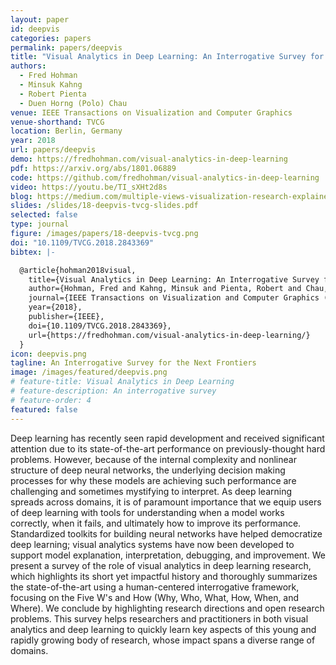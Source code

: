 ```yaml
---
layout: paper
id: deepvis
categories: papers
permalink: papers/deepvis
title: "Visual Analytics in Deep Learning: An Interrogative Survey for the Next Frontiers"
authors:
  - Fred Hohman
  - Minsuk Kahng
  - Robert Pienta
  - Duen Horng (Polo) Chau
venue: IEEE Transactions on Visualization and Computer Graphics
venue-shorthand: TVCG
location: Berlin, Germany
year: 2018
url: papers/deepvis
demo: https://fredhohman.com/visual-analytics-in-deep-learning
pdf: https://arxiv.org/abs/1801.06889
code: https://github.com/fredhohman/visual-analytics-in-deep-learning
video: https://youtu.be/TI_sXHt2d8s
blog: https://medium.com/multiple-views-visualization-research-explained/visualization-in-deep-learning-b29f0ec4f136
slides: /slides/18-deepvis-tvcg-slides.pdf
selected: false
type: journal
figure: /images/papers/18-deepvis-tvcg.png
doi: "10.1109/TVCG.2018.2843369"
bibtex: |-

  @article{hohman2018visual,
    title={Visual Analytics in Deep Learning: An Interrogative Survey for the Next Frontiers},
    author={Hohman, Fred and Kahng, Minsuk and Pienta, Robert and Chau, Duen Horng},
    journal={IEEE Transactions on Visualization and Computer Graphics (TVCG)},
    year={2018},
    publisher={IEEE},
    doi={10.1109/TVCG.2018.2843369},
    url={https://fredhohman.com/visual-analytics-in-deep-learning/}
  }
icon: deepvis.png
tagline: An Interrogative Survey for the Next Frontiers
image: /images/featured/deepvis.png
# feature-title: Visual Analytics in Deep Learning
# feature-description: An interrogative survey
# feature-order: 4
featured: false
---
```


Deep learning has recently seen rapid development and received significant attention due to its state-of-the-art performance on previously-thought hard problems.
However, because of the internal complexity and nonlinear structure of deep neural networks, the underlying decision making processes for why these models are achieving such performance are challenging and sometimes mystifying to interpret.
As deep learning spreads across domains, it is of paramount importance that we equip users of deep learning with tools for understanding when a model works correctly, when it fails, and ultimately how to improve its performance.
Standardized toolkits for building neural networks have helped democratize deep learning; visual analytics systems have now been developed to support model explanation, interpretation, debugging, and improvement.
We present a survey of the role of visual analytics in deep learning research, which highlights its short yet impactful history and thoroughly summarizes the state-of-the-art using a human-centered interrogative framework, focusing on the Five W's and How (Why, Who, What, How, When, and Where).
We conclude by highlighting research directions and open research problems.
This survey helps researchers and practitioners in both visual analytics and deep learning to quickly learn key aspects of this young and rapidly growing body of research, whose impact spans a diverse range of domains.
